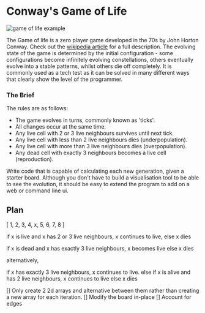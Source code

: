 # Conway's Game of Life

![game of life example](../_images/Gospers_glider_gun.gif)

The Game of life is a zero player game developed in the 70s by John Horton Conway. Check out the [wikipedia article](https://en.wikipedia.org/wiki/Conway%27s_Game_of_Life) for a full description.
The evolving state of the game is determined by the initial configuration - some configurations become infinitely evolving constellations, others eventually evolve into a stable patterns, whilst others die off completely.
It is commonly used as a tech test as it can be solved in many different ways that clearly show the level of the programmer.

### The Brief

The rules are as follows:

* The game evolves in turns, commonly known as 'ticks'.
* All changes occur at the same time.
* Any live cell with 2 or 3 live neighbours survives until next tick.
* Any live cell with less than 2 live neighbours dies (underpopulation).
* Any live cell with more than 3 live neighbours dies (overpopulation).
* Any dead cell with exactly 3 neighbours becomes a live cell (reproduction).

Write code that is capable of calculating each new generation, given a starter board. Although you don't have to build a visualisation tool to be able to see the evolution, it should be easy to extend the program to add on a web or command line ui.

## Plan

[
	1, 2, 3,
	4, x, 5, 
	6, 7, 8
]

if x is live and x has 2 or 3 live neighbours, x continues to live,
else x dies

if x is dead and x has exactly 3 live neighbours, x becomes live
else x dies

alternatively,

if x has exactly 3 live neighbours, x continues to live.
else if x is alive and has 2 live neighbours, x continues to live
else x dies


[] Only create 2 2d arrays and alternative between them rather than creating a new array for 
each iteration.
[] Modify the board in-place
[] Account for edges 


